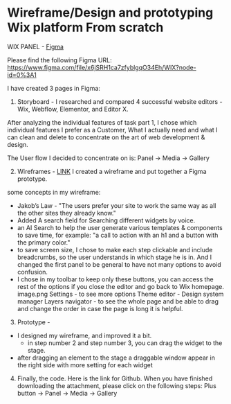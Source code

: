 <h1>Wireframe/Design and prototyping Wix platform From scratch</h1>

WIX PANEL - <a href="https://www.figma.com/file/x6jSRH1ca7zfyblgqO34Eh/WIX?node-id=291%3A277">Figma</a>

Please find the following Figma URL:
https://www.figma.com/file/x6jSRH1ca7zfyblgqO34Eh/WIX?node-id=0%3A1

I have created 3 pages in Figma: 

1. Storyboard - 
I researched and compared 4 successful website editors - Wix, Webflow, Elementor, and Editor X.

After analyzing the individual features of task part 1, I chose which individual features I prefer as a Customer, What I actually need and what I can clean and delete to concentrate on the art of web development & design.

The User flow I decided to concentrate on is:
Panel -> Media -> Gallery
 
2. Wireframes - 
<a href="https://www.figma.com/proto/x6jSRH1ca7zfyblgqO34Eh/WIX?node-id=291%3A277&viewport=-2545%2C1906%2C0.543749988079071&scaling=contain" target="_blank">LINK</a>
I created a wireframe and put together a Figma prototype.

some concepts in my wireframe:
- Jakob’s Law -  "The users prefer your site to work the same way as all the other sites they already know."
-  Added A search field for Searching different widgets by voice.
- an AI Search to help the user generate various templates & components to save time, for example: "a call to action with an h1 and a button with the primary color." 
- to save screen size, I chose to make each step clickable and include breadcrumbs, so the user understands in which stage he is in.
And I changed the first panel to be general to have not many options to avoid confusion. 
- I chose in my toolbar to keep only these buttons, you can access the rest of the options if you close the editor and go back to Wix homepage.  
image.png
Settings - to see more options
Theme editor - Design system manager
Layers navigator - to see the whole page and be able to drag and change the order in case the page is long it is helpful.


3. Prototype - 
- I designed my wireframe, and improved it a bit.
  - in step number 2 and step number 3, you can drag the widget to the stage.
- after dragging an element to the stage a draggable window appear in the right side with more setting for each widget  

4. Finally, the code.
Here is the link for Github.
When you have finished downloading the attachment, please click on the following steps: 
 Plus button -> Panel -> Media -> Gallery
